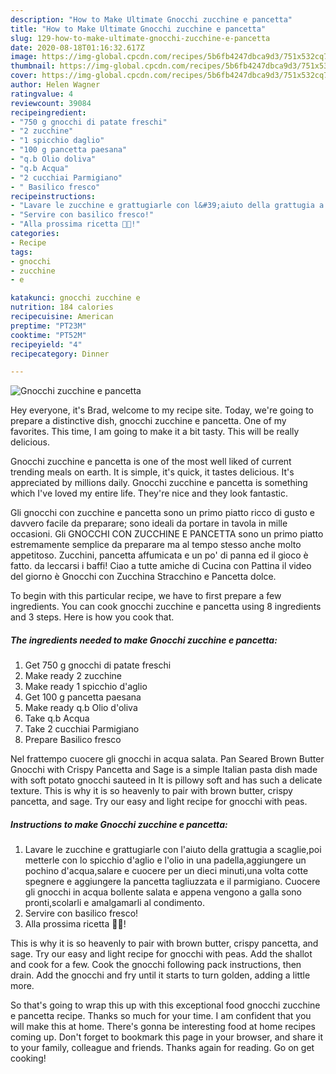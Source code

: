 ```yaml
---
description: "How to Make Ultimate Gnocchi zucchine e pancetta"
title: "How to Make Ultimate Gnocchi zucchine e pancetta"
slug: 129-how-to-make-ultimate-gnocchi-zucchine-e-pancetta
date: 2020-08-18T01:16:32.617Z
image: https://img-global.cpcdn.com/recipes/5b6fb4247dbca9d3/751x532cq70/gnocchi-zucchine-e-pancetta-recipe-main-photo.jpg
thumbnail: https://img-global.cpcdn.com/recipes/5b6fb4247dbca9d3/751x532cq70/gnocchi-zucchine-e-pancetta-recipe-main-photo.jpg
cover: https://img-global.cpcdn.com/recipes/5b6fb4247dbca9d3/751x532cq70/gnocchi-zucchine-e-pancetta-recipe-main-photo.jpg
author: Helen Wagner
ratingvalue: 4
reviewcount: 39084
recipeingredient:
- "750 g gnocchi di patate freschi"
- "2 zucchine"
- "1 spicchio daglio"
- "100 g pancetta paesana"
- "q.b Olio doliva"
- "q.b Acqua"
- "2 cucchiai Parmigiano"
- " Basilico fresco"
recipeinstructions:
- "Lavare le zucchine e grattugiarle con l&#39;aiuto della grattugia a scaglie,poi metterle con lo spicchio d&#39;aglio e l&#39;olio in una padella,aggiungere un pochino d&#39;acqua,salare e cuocere per un dieci minuti,una volta cotte spegnere e aggiungere la pancetta tagliuzzata e il parmigiano. Cuocere gli gnocchi in acqua bollente salata e appena vengono a galla sono pronti,scolarli e amalgamarli al condimento."
- "Servire con basilico fresco!"
- "Alla prossima ricetta 👩‍🍳!"
categories:
- Recipe
tags:
- gnocchi
- zucchine
- e

katakunci: gnocchi zucchine e 
nutrition: 184 calories
recipecuisine: American
preptime: "PT23M"
cooktime: "PT52M"
recipeyield: "4"
recipecategory: Dinner

---
```



![Gnocchi zucchine e pancetta](https://img-global.cpcdn.com/recipes/5b6fb4247dbca9d3/751x532cq70/gnocchi-zucchine-e-pancetta-recipe-main-photo.jpg)

Hey everyone, it's Brad, welcome to my recipe site. Today, we're going to prepare a distinctive dish, gnocchi zucchine e pancetta. One of my favorites. This time, I am going to make it a bit tasty. This will be really delicious.

Gnocchi zucchine e pancetta is one of the most well liked of current trending meals on earth. It is simple, it's quick, it tastes delicious. It's appreciated by millions daily. Gnocchi zucchine e pancetta is something which I've loved my entire life. They're nice and they look fantastic.

Gli gnocchi con zucchine e pancetta sono un primo piatto ricco di gusto e davvero facile da preparare; sono ideali da portare in tavola in mille occasioni. Gli GNOCCHI CON ZUCCHINE E PANCETTA sono un primo piatto estremamente semplice da preparare ma al tempo stesso anche molto appetitoso. Zucchini, pancetta affumicata e un po&#39; di panna ed il gioco è fatto. da leccarsi i baffi! Ciao a tutte amiche di Cucina con Pattina il video del giorno è Gnocchi con Zucchina Stracchino e Pancetta dolce.


To begin with this particular recipe, we have to first prepare a few ingredients. You can cook gnocchi zucchine e pancetta using 8 ingredients and 3 steps. Here is how you cook that.

<!--inarticleads1-->

##### The ingredients needed to make Gnocchi zucchine e pancetta:

1. Get 750 g gnocchi di patate freschi
1. Make ready 2 zucchine
1. Make ready 1 spicchio d&#39;aglio
1. Get 100 g pancetta paesana
1. Make ready q.b Olio d&#39;oliva
1. Take q.b Acqua
1. Take 2 cucchiai Parmigiano
1. Prepare  Basilico fresco


Nel frattempo cuocere gli gnocchi in acqua salata. Pan Seared Brown Butter Gnocchi with Crispy Pancetta and Sage is a simple Italian pasta dish made with soft potato gnocchi sauteed in It is pillowy soft and has such a delicate texture. This is why it is so heavenly to pair with brown butter, crispy pancetta, and sage. Try our easy and light recipe for gnocchi with peas. 

<!--inarticleads2-->

##### Instructions to make Gnocchi zucchine e pancetta:

1. Lavare le zucchine e grattugiarle con l&#39;aiuto della grattugia a scaglie,poi metterle con lo spicchio d&#39;aglio e l&#39;olio in una padella,aggiungere un pochino d&#39;acqua,salare e cuocere per un dieci minuti,una volta cotte spegnere e aggiungere la pancetta tagliuzzata e il parmigiano. Cuocere gli gnocchi in acqua bollente salata e appena vengono a galla sono pronti,scolarli e amalgamarli al condimento.
1. Servire con basilico fresco!
1. Alla prossima ricetta 👩‍🍳!


This is why it is so heavenly to pair with brown butter, crispy pancetta, and sage. Try our easy and light recipe for gnocchi with peas. Add the shallot and cook for a few. Cook the gnocchi following pack instructions, then drain. Add the gnocchi and fry until it starts to turn golden, adding a little more. 

So that's going to wrap this up with this exceptional food gnocchi zucchine e pancetta recipe. Thanks so much for your time. I am confident that you will make this at home. There's gonna be interesting food at home recipes coming up. Don't forget to bookmark this page in your browser, and share it to your family, colleague and friends. Thanks again for reading. Go on get cooking!
